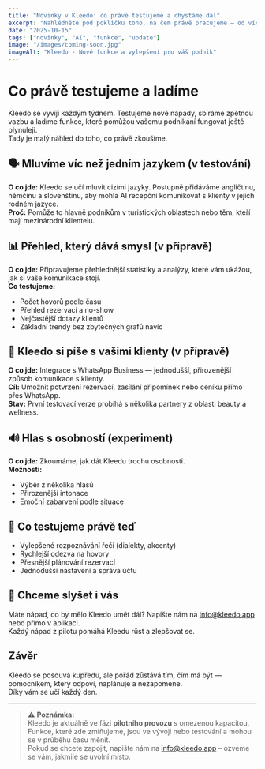 ```yaml
---
title: "Novinky v Kleedo: co právě testujeme a chystáme dál"
excerpt: "Nahlédněte pod pokličku toho, na čem právě pracujeme — od vícejazyčné komunikace po chytřejší přehledy. Vše zatím v pilotu."
date: "2025-10-15"
tags: ["novinky", "AI", "funkce", "update"]
image: "/images/coming-soon.jpg"
imageAlt: "Kleedo - Nové funkce a vylepšení pro váš podnik"
---
```


# Co právě testujeme a ladíme

Kleedo se vyvíjí každým týdnem. Testujeme nové nápady, sbíráme zpětnou vazbu a ladíme funkce, které pomůžou vašemu podnikání fungovat ještě plynuleji.  
Tady je malý náhled do toho, co právě zkoušíme.



## 🗣️ Mluvíme víc než jedním jazykem (v testování)

**O co jde:** Kleedo se učí mluvit cizími jazyky. Postupně přidáváme angličtinu, němčinu a slovenštinu, aby mohla AI recepční komunikovat s klienty v jejich rodném jazyce.  
**Proč:** Pomůže to hlavně podnikům v turistických oblastech nebo těm, kteří mají mezinárodní klientelu.



## 📊 Přehled, který dává smysl (v přípravě)

**O co jde:** Připravujeme přehlednější statistiky a analýzy, které vám ukážou, jak si vaše komunikace stojí.  
**Co testujeme:**  
- Počet hovorů podle času  
- Přehled rezervací a no-show  
- Nejčastější dotazy klientů  
- Základní trendy bez zbytečných grafů navíc  



## 💬 Kleedo si píše s vašimi klienty (v přípravě)

**O co jde:** Integrace s WhatsApp Business — jednodušší, přirozenější způsob komunikace s klienty.  
**Cíl:** Umožnit potvrzení rezervací, zasílání připomínek nebo ceníku přímo přes WhatsApp.  
**Stav:** První testovací verze probíhá s několika partnery z oblasti beauty a wellness.



## 🔊 Hlas s osobností (experiment)

**O co jde:** Zkoumáme, jak dát Kleedu trochu osobnosti.  
**Možnosti:**  
- Výběr z několika hlasů  
- Přirozenější intonace  
- Emoční zabarvení podle situace  



## 🧩 Co testujeme právě teď

- Vylepšené rozpoznávání řeči (dialekty, akcenty)  
- Rychlejší odezva na hovory  
- Přesnější plánování rezervací  
- Jednodušší nastavení a správa účtu  



## 💬 Chceme slyšet i vás

Máte nápad, co by mělo Kleedo umět dál? Napište nám na [info@kleedo.app](mailto:info@kleedo.app) nebo přímo v aplikaci.  
Každý nápad z pilotu pomáhá Kleedu růst a zlepšovat se.



## Závěr

Kleedo se posouvá kupředu, ale pořád zůstává tím, čím má být — pomocníkem, který odpoví, naplánuje a nezapomene.  
Díky vám se učí každý den.

---

> ⚠️ **Poznámka:**  
> Kleedo je aktuálně ve fázi **pilotního provozu** s omezenou kapacitou.  
> Funkce, které zde zmiňujeme, jsou ve vývoji nebo testování a mohou se v průběhu času měnit.  
> Pokud se chcete zapojit, napište nám na [info@kleedo.app](mailto:info@kleedo.app) – ozveme se vám, jakmile se uvolní místo.
